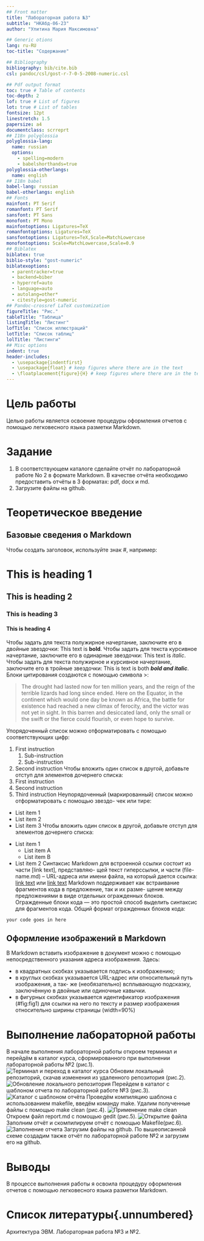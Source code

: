 ```yaml
---
## Front matter
title: "Лабораторная работа №3"
subtitle: "НКАбд-06-23"
author: "Улитина Мария Максимовна"

## Generic otions
lang: ru-RU
toc-title: "Содержание"

## Bibliography
bibliography: bib/cite.bib
csl: pandoc/csl/gost-r-7-0-5-2008-numeric.csl

## Pdf output format
toc: true # Table of contents
toc-depth: 2
lof: true # List of figures
lot: true # List of tables
fontsize: 12pt
linestretch: 1.5
papersize: a4
documentclass: scrreprt
## I18n polyglossia
polyglossia-lang:
  name: russian
  options:
	- spelling=modern
	- babelshorthands=true
polyglossia-otherlangs:
  name: english
## I18n babel
babel-lang: russian
babel-otherlangs: english
## Fonts
mainfont: PT Serif
romanfont: PT Serif
sansfont: PT Sans
monofont: PT Mono
mainfontoptions: Ligatures=TeX
romanfontoptions: Ligatures=TeX
sansfontoptions: Ligatures=TeX,Scale=MatchLowercase
monofontoptions: Scale=MatchLowercase,Scale=0.9
## Biblatex
biblatex: true
biblio-style: "gost-numeric"
biblatexoptions:
  - parentracker=true
  - backend=biber
  - hyperref=auto
  - language=auto
  - autolang=other*
  - citestyle=gost-numeric
## Pandoc-crossref LaTeX customization
figureTitle: "Рис."
tableTitle: "Таблица"
listingTitle: "Листинг"
lofTitle: "Список иллюстраций"
lotTitle: "Список таблиц"
lolTitle: "Листинги"
## Misc options
indent: true
header-includes:
  - \usepackage{indentfirst}
  - \usepackage{float} # keep figures where there are in the text
  - \floatplacement{figure}{H} # keep figures where there are in the text
---
```


# Цель работы

Целью работы является освоение процедуры оформления отчетов с помощью легковесного языка разметки Markdown.

# Задание
1. В соответствующем каталоге сделайте отчёт по лабораторной работе No 2 в формате Markdown. В качестве отчёта необходимо предоставить отчёты в 3 форматах: pdf, docx и md.
2. Загрузите файлы на github.

# Теоретическое введение

## Базовые сведения о Markdown
Чтобы создать заголовок, используйте знак #, например:
# This is heading 1
## This is heading 2
### This is heading 3
#### This is heading 4
Чтобы задать для текста полужирное начертание, заключите его в двойные звездочки:
This text is **bold**.
Чтобы задать для текста курсивное начертание, заключите его в одинарные звездочки:
This text is *italic*.
Чтобы задать для текста полужирное и курсивное начертание, заключите его в тройные
звездочки:
This is text is both ***bold and italic***.
Блоки цитирования создаются с помощью символа >:
> The drought had lasted now for ten million years, and the reign of the
terrible lizards had long since ended. Here on the Equator, in the
continent which would one day be known as Africa, the battle for existence
had reached a new climax of ferocity, and the victor was not yet in sight.
In this barren and desiccated land, only the small or the swift or the
fierce could flourish, or even hope to survive.

Упорядоченный список можно отформатировать с помощью соответствующих цифр:

1. First instruction
	1. Sub-instruction
	1. Sub-instruction
1. Second instruction
Чтобы вложить один список в другой, добавьте отступ для элементов дочернего списка:
1. 	First instruction
1. 	Second instruction
1. 	Third instruction
Неупорядоченный (маркированный) список можно отформатировать с помощью звездо-
чек или тире:
* List item 1
* List item 2
* List item 3
Чтобы вложить один список в другой, добавьте отступ для элементов дочернего списка:
- List item 1
	- List item A
	- List item B
- List item 2
Синтаксис Markdown для встроенной ссылки состоит из части [link text], представляю-
щей текст гиперссылки, и части (file-name.md) – URL-адреса или имени файла, на который дается ссылка:
[link text](file-name.md)
или
[link text](http://example.com/ "Необязательная подсказка")
Markdown поддерживает как встраивание фрагментов кода в предложение, так и их разме-
щение между предложениями в виде отдельных огражденных блоков. Огражденные блоки
кода — это простой способ выделить синтаксис для фрагментов кода. Общий формат огражденных блоков кода:
``` language
your code goes in here
```
## Оформление изображений в Markdown
В Markdown вставить изображение в документ можно с помощью непосредственного
указания адреса изображения.
Здесь:
* в квадратных скобках указывается подпись к изображению;
* в круглых скобках указывается URL-адрес или относительный путь изображения, а так-
же (необязательно) всплывающую подсказку, заключённую в двойные или одиночные
кавычки.
* в фигурных скобках указывается идентификатор изображения (#fig:fig1) для ссылки
на него по тексту и размер изображения относительно ширины страницы (width=90%)
# Выполнение лабораторной работы
В начале выполнения лабораторной работы откроем терминал и перейдём в каталог курса, сформированного при выполнении лабораторной работы №2 (рис.1).
![Терминал и переход в каталог курса](image/2.JPG)
Обновим локальный репозиторий, скачав изменения из удаленного репозитория (рис.2).
![Обновление локального репозитория](image/3.JPG)
Перейдем в каталог с шаблоном отчета по лабораторной работе №3 (рис.3).
![Каталог с шаблоном отчёта](image/4.JPG)
Проведём компиляцию шаблона с использованием makefile, введём команду make. 
Удалим полученные файлы с помощью make clean (рис.4).
![Применение make clean](image/6.JPG)
Откроем файл report.md c помощью gedit (рис.5).
![Открытие файла](image/7.JPG)
Заполним отчёт и скомпилируем отчёт с помощью Makefile(рис.6).
![Заполнение отчета](image/8.JPG)
Загрузим файлы на github. По вышеописанной схеме создадим также отчёт по лабораторной работе №2 и загрузим его на github.


# Выводы

В процессе выполнения работы я освоила процедуру оформления отчетов с помощью легковесного языка разметки Markdown.

# Список литературы{.unnumbered}
Архитектура ЭВМ. Лабораторная работа №3 и №2.

